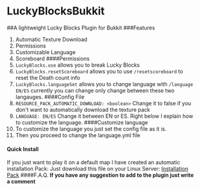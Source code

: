 # LuckyBlocksBukkit
##A lightweight Lucky Blocks Plugin for Bukkit 
###Features
1. Automatic Texture Download
2. Permissions
3. Customizable Language
4. Scoreboard
####Permissions
1. `LuckyBlocks.use` allows you to break Lucky Blocks
2. `LuckyBlocks.resetScoreboard` allows you to use `/resetscoreboard` to reset the Death count info
3. `LuckyBlocks.languageSet` allows you to change language with `/language EN/ES` currently you can change only change between these two langauges.
####Config File
1. `RESOURCE_PACK_AUTOMATIC_DOWNLOAD: <boolean>` Change it to false if you don't want to automatically download the texture pack
2. `LANGUAGE: EN/ES` Change it between EN or ES. Right below I explain how to customize the language.
####Customize language
1. To customize the language you just set the config file as it is.
2. Then you proceed to change the language.yml file
#### Quick Install
If you just want to play it on a default map I have created an automatic installation Pack:
Just download this file on your Linux Server: [Installation Pack](https://raw.githubusercontent.com/josegrobles/LuckyBlocksDeployment/master/DeployServer.sh)
####F.A.Q.
**If you have any suggestion to add to the plugin just write a comment**
